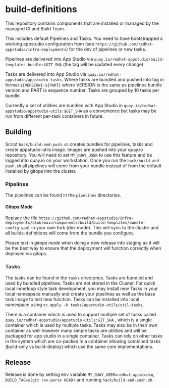 # build-definitions

This repository contains components that are installed or managed by the managed CI and Build Team.

This includes default Pipelines and Tasks. You need to have bootstrapped a working appstudio configuration from (see `https://github.com/redhat-appstudio/infra-deployments`) for the dev of pipelines or new tasks.

Pipelines are delivered into App Studio via `quay.io/redhat-appstudio/build-templates-bundle:$GIT_SHA` (the tag will be updated every change)

Tasks are delivered into App Studio via `quay.io/redhat-appstudio/appstudio-tasks`. Where tasks are bundled and pushed into tag in format `${VERSION}-${PART}` where VERSION is the same as pipelines bundle version and PART is sequence number. Tasks are grouped by 10 tasks per bundle.

Currently a set of utilities are bundled with App Studio in `quay.io/redhat-appstudio/appstudio-utils:$GIT_SHA` as a convenience but tasks may be run from different per-task containers in future.

## Building

Script `hack/build-and-push.sh` creates bundles for pipelines, tasks and create appstudio-utils image. Images are pushed into your quay.io repository. You will need to set `MY_QUAY_USER` to use this feature and be logged into quay.io on your workstation.
Once you run the `hack/build-and-push.sh` all pipelines will come from your bundle instead of from the default installed by gitops into the cluster.

### Pipelines

The pipelines can be found in the `pipelines` directories.

#### Gitops Mode

Replace the file `https://github.com/redhat-appstudio/infra-deployments/blob/main/components/build/build-templates/bundle-config.yaml` in your own fork (dev mode). This will sync to the cluster and all builds-definitions will come from the bundle you configure.

Please test in _gitops mode_ when doing a new release into staging as it will be the best way to ensure that the deployment will function correctly when deployed via gitops.

### Tasks

The tasks can be found in the `tasks` directories. Tasks are bundled and used by bundled pipelines. Tasks are not stored in the Cluster.
For quick local innerloop style task development, you may install new Tasks in your local namespace manually and create your pipelines as well as the base task image to test new function. Tasks can be installed into local namespace using `oc apply -k tasks/appstudio-utils/util-tasks`.

There is a container which is used to support multiple set of tasks called `quay.io/redhat-appstudio/appstudio-utils:GIT_SHA` , which is a single container which is used by multiple tasks. Tasks may also be in their own container as well however many simple tasks are utilities and will be packaged for app studio in a single container. Tasks can rely on other tasks in the system which are co-packed in a container allowing combined tasks (build-only vs build-deploy) which use the same core implementations.

## Release

Release is done by setting env variable `MY_QUAY_USER=redhat-appstudio`, `BUILD_TAG=$(git rev-parse HEAD)` and running `hack/build-and-push.sh`.
